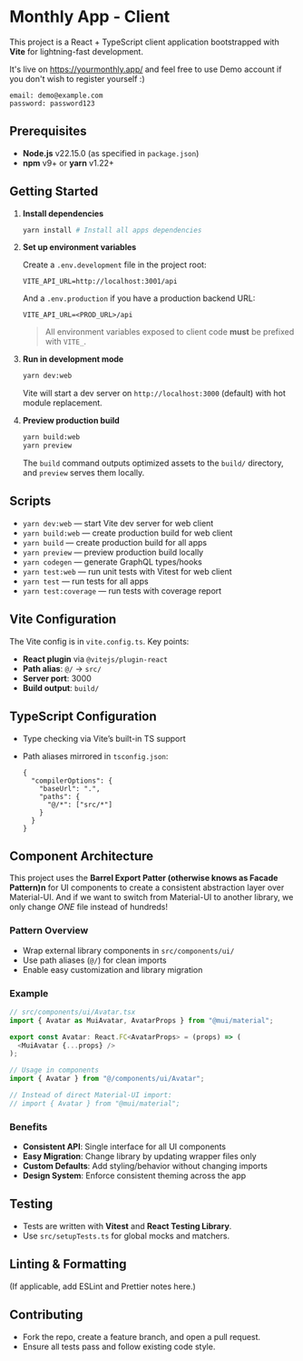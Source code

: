 # Monthly App - Client

This project is a React + TypeScript client application bootstrapped with **Vite** for lightning-fast development.

It's live on https://yourmonthly.app/ and feel free to use Demo account if you don't wish to register yourself :)
```
email: demo@example.com
password: password123
```

## Prerequisites

* **Node.js** v22.15.0 (as specified in `package.json`)
* **npm** v9+ or **yarn** v1.22+

## Getting Started

1. **Install dependencies**

   ```bash
   yarn install # Install all apps dependencies
   ```

2. **Set up environment variables**

   Create a `.env.development` file in the project root:

   ```env
   VITE_API_URL=http://localhost:3001/api
   ```

   And a `.env.production` if you have a production backend URL:

   ```env
   VITE_API_URL=<PROD_URL>/api
   ```

   > All environment variables exposed to client code **must** be prefixed with `VITE_`.

3. **Run in development mode**

   ```bash
   yarn dev:web
   ```

   Vite will start a dev server on `http://localhost:3000` (default) with hot module replacement.

4. **Preview production build**

   ```bash
   yarn build:web
   yarn preview
   ```

   The `build` command outputs optimized assets to the `build/` directory, and `preview` serves them locally.

## Scripts

* `yarn dev:web` — start Vite dev server for web client
* `yarn build:web` — create production build for web client
* `yarn build` — create production build for all apps
* `yarn preview` — preview production build locally
* `yarn codegen` — generate GraphQL types/hooks
* `yarn test:web` — run unit tests with Vitest for web client
* `yarn test` — run tests for all apps
* `yarn test:coverage` — run tests with coverage report

## Vite Configuration

The Vite config is in `vite.config.ts`. Key points:

* **React plugin** via `@vitejs/plugin-react`
* **Path alias**: `@/` → `src/`
* **Server port**: 3000
* **Build output**: `build/`

## TypeScript Configuration

* Type checking via Vite’s built-in TS support
* Path aliases mirrored in `tsconfig.json`:

  ```jsonc
  {
    "compilerOptions": {
      "baseUrl": ".",
      "paths": {
        "@/*": ["src/*"]
      }
    }
  }
  ```

## Component Architecture

This project uses the **Barrel Export Patter (otherwise knows as Facade Pattern)n** for UI components to create a consistent abstraction layer over Material-UI. And if we want to switch from Material-UI to another library, we only change *ONE* file instead of hundreds!

### Pattern Overview
- Wrap external library components in `src/components/ui/`
- Use path aliases (`@/`) for clean imports
- Enable easy customization and library migration

### Example

```typescript
// src/components/ui/Avatar.tsx
import { Avatar as MuiAvatar, AvatarProps } from "@mui/material";

export const Avatar: React.FC<AvatarProps> = (props) => (
  <MuiAvatar {...props} />
);
```

```typescript
// Usage in components
import { Avatar } from "@/components/ui/Avatar";

// Instead of direct Material-UI import:
// import { Avatar } from "@mui/material";
```

### Benefits
- **Consistent API**: Single interface for all UI components
- **Easy Migration**: Change library by updating wrapper files only
- **Custom Defaults**: Add styling/behavior without changing imports
- **Design System**: Enforce consistent theming across the app

## Testing

* Tests are written with **Vitest** and **React Testing Library**.
* Use `src/setupTests.ts` for global mocks and matchers.

## Linting & Formatting

(If applicable, add ESLint and Prettier notes here.)

## Contributing

* Fork the repo, create a feature branch, and open a pull request.
* Ensure all tests pass and follow existing code style.


